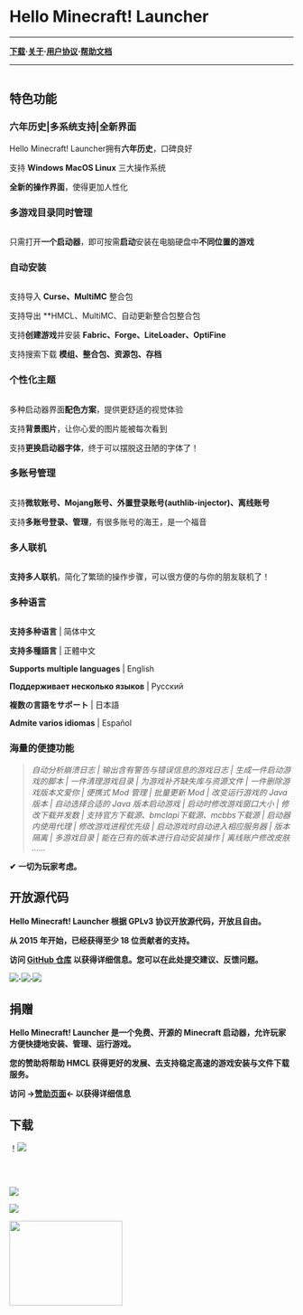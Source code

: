 # **Hello Minecraft! Launcher**

------

**[下载](#下载)·[关于](https://hmcl.huangyuhui.net/about/)·[用户协议](https://hmcl.huangyuhui.net/eula/)·[帮助文档](https://ldou123.github.io/HMCL-docs-website/)**        

------

![]()



## **特色功能**

### **六年历史|多系统支持|全新界面**

Hello Minecraft! Launcher拥有**六年历史**，口碑良好

支持 **Windows MacOS Linux** 三大操作系统

**全新的操作界面**，使得更加人性化



### **多游戏目录同时管理**

![]()

只需打开**一个启动器**，即可按需**启动**安装在电脑硬盘中**不同位置的游戏** 



### **自动安装**

![]()

支持导入 **Curse、MultiMC** 整合包

支持导出 **HMCL、MultiMC、自动更新整合包整合包

支持**创建游戏**并安装 **Fabric、Forge、LiteLoader、OptiFine**

支持搜索下载 **模组、整合包、资源包、存档**



### **个性化主题**

![]()

多种启动器界面**配色方案**，提供更舒适的视觉体验 

支持**背景图片**，让你心爱的图片能被每次看到

支持**更换启动器字体**，终于可以摆脱这丑陋的字体了！



### **多账号管理**

![]()

支持**微软账号、Mojang账号、外置登录账号(authlib-injector)、离线账号**

支持**多账号登录、管理**，有很多账号的海王，是一个福音



### 多人联机

![]()

**支持多人联机**，简化了繁琐的操作步骤，可以很方便的与你的朋友联机了！

### 多种语言

![]()

**支持多种语言** | 简体中文

**支持多種語言** | 正體中文

**Supports multiple languages** | English

**Поддерживает несколько языков** | Русский

**複数の言語をサポート** | 日本語

**Admite varios idiomas** | Español

### 海量的便捷功能

> *自动分析崩溃日志 | 输出含有警告与错误信息的游戏日志 | 生成一件启动游戏的脚本 | 一件清理游戏目录 | 为游戏补齐缺失库与资源文件 | 一件删除游戏版本文爱你 | 便携式 Mod 管理 | 批量更新 Mod | 改变运行游戏的 Java 版本 | 自动选择合适的 Java 版本启动游戏 | 启动时修改游戏窗口大小 | 修改下载并发数 | 支持官方下载源、bmclapi下载源、mcbbs下载源 | 启动器内使用代理 | 修改游戏进程优先级 | 启动游戏时自动进入相应服务器 | 版本隔离 | 多游戏目录 | 能在已有的版本进行自动安装操作 | 离线账户修改皮肤  ……*

**✔** **一切为玩家考虑。**



## 开放源代码

**Hello Minecraft! Launcher 根据 GPLv3 协议开放源代码，开放且自由。**

**从 2015 年开始，已经获得至少 18 位贡献者的支持。**

**访问 [GitHub 仓库](https://github.com/huanghongxun/HMCL) 以获得详细信息。您可以在此处提交建议、反馈问题。**    

[![](https://img.shields.io/github/issues/huanghongxun/HMCL?style=for-the-badge)](https://github.com/huanghongxun/HMCL/issues)**·**[![](https://img.shields.io/github/forks/huanghongxun/HMCL?style=for-the-badge)](https://github.com/huanghongxun/HMCL/network)**·**[![](https://img.shields.io/github/stars/huanghongxun/HMCL?style=for-the-badge)](https://github.com/huanghongxun/HMCL/network)



## 捐赠

**Hello Minecraft! Launcher 是一个免费、开源的 Minecraft 启动器，允许玩家方便快捷地安装、管理、运行游戏。**

**您的赞助将帮助 HMCL 获得更好的发展、去支持稳定高速的游戏安装与文件下载服务。**    

**访问 →[赞助页面](https://hmcl.huangyuhui.net/api/redirect/sponsor)← 以获得详细信息**



## 下载

！[![](https://img.shields.io/maven-central/v/org.glavo.hmcl/hmcl-stable?label=Click_to_download_Hello_Minecraft!_Launcher_Stable_Edition_|_点击下载_Hello_Minecraft!_Launcher_稳定版)](https://gitee.com/Glavo/HMCL-Update/blob/main/README.md#%E7%A8%B3%E5%AE%9A%E7%89%88-)

![![](https://img.shields.io/maven-central/v/org.glavo.hmcl/hmcl-stable?label=Stable_Edition|稳定版)](https://github.com/huanghongxun/HMCL/network)

<img src="https://img.shields.io/github/issues/huanghongxun/HMCL?style=for-the-badge" alt="">
  <img src="https://img.shields.io/github/issues/huanghongxun/HMCL?style=for-the-badge" alt="">
</a>

[![](https://img.shields.io/maven-central/v/org.glavo.hmcl/hmcl-dev?label=Click_to_download_Hello_Minecraft!_Launcher_Dev_Edition_|_点击下载_Hello_Minecraft!_Launcher_开发版 )](https://gitee.com/Glavo/HMCL-Update/blob/main/README.md#%E6%B5%8B%E8%AF%95%E7%89%88-)

[![](https://img.shields.io/maven-central/v/org.glavo.hmcl/hmcl-dev?label=Dev_Edition|开发版)](https://gitee.com/Glavo/HMCL-Update/blob/main/README.md#%E6%B5%8B%E8%AF%95%E7%89%88-)

<a href="https://gitee.com/Glavo/HMCL-Update/blob/main/README.md#%E6%B5%8B%E8%AF%95%E7%89%88-"> 
  <img src="https://img.shields.io/maven-central/v/org.glavo.hmcl/hmcl-dev?label=Dev_Edition|开发版" width="200" height="150" />
</a>








